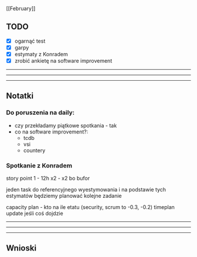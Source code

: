 [[February]]

## TODO
- [x] ogarnąć test
- [x] garpy
- [x] estymaty z Konradem
- [x] zrobić ankietę na software improvement

---
---
---
## Notatki

### Do poruszenia na daily:
- czy przekładamy piątkowe spotkania - tak
- co na software improvement?:
     - tcdb
     - vsi
     - countery


### Spotkanie z Konradem
story point 1 - 12h x2 - x2 bo bufor

jeden task do referencyjnego wyestymowania i na podstawie tych estymatów będziemy planować kolejne zadanie

capacity plan - kto na ile etatu (security, scrum to -0.3, -0.2)
timeplan update jeśli coś dojdzie




---
---
---
## Wnioski

